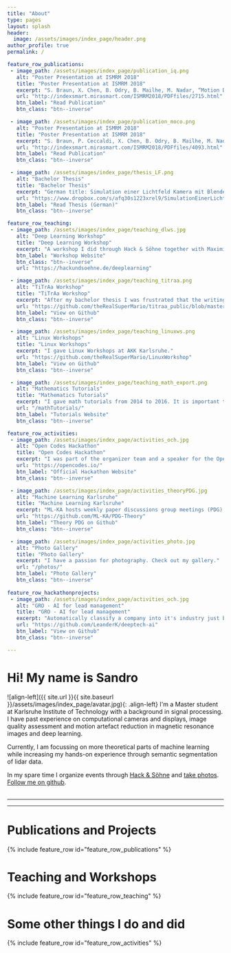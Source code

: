 ```yaml
---
title: "About"
type: pages
layout: splash
header:
  image: /assets/images/index_page/header.png
author_profile: true
permalink: /

feature_row_publications:
 - image_path: /assets/images/index_page/publication_iq.png
   alt: "Poster Presentation at ISMRM 2018"
   title: "Poster Presentation at ISMRM 2018"
   excerpt: "S. Braun, X. Chen, B. Odry, B. Mailhe, M. Nadar, “Motion Detection and Quality Assessment of MR images with Deep Convolutional DenseNets”, Proc. Intl. Soc. Mag. Reson. Med. 26:2715 (2018), Paris"
   url: "http://indexsmart.mirasmart.com/ISMRM2018/PDFfiles/2715.html"
   btn_label: "Read Publication"
   btn_class: "btn--inverse"

 - image_path: /assets/images/index_page/publication_moco.png
   alt: "Poster Presentation at ISMRM 2018"
   title: "Poster Presentation at ISMRM 2018"
   excerpt: "S. Braun, P. Ceccaldi, X. Chen, B. Odry, B. Mailhe, M. Nadar, “Wasserstein GAN for Motion Artifact Reduction of MR images”, Proc. Intl. Soc. Mag. Reson. Med. 26:4093 (2018), Paris"
   url: "http://indexsmart.mirasmart.com/ISMRM2018/PDFfiles/4093.html"
   btn_label: "Read Publication"
   btn_class: "btn--inverse"     

 - image_path: /assets/images/index_page/thesis_LF.png
   alt: "Bachelor Thesis"
   title: "Bachelor Thesis"
   excerpt: "German title: Simulation einer Lichtfeld Kamera mit Blendenmodulation. English translation: Simulation of lightfield cameras using aperture modulation."
   url: "https://www.dropbox.com/s/afq30s1223xrel9/SimulationEinerLichtfeldKameraMitBlendenmodulation.pdf?dl=0"
   btn_label: "Read Thesis (German)"
   btn_class: "btn--inverse" 

feature_row_teaching:
 - image_path: /assets/images/index_page/teaching_dlws.jpg
   alt: "Deep Learning Workshop"
   title: "Deep Learning Workshop"
   excerpt: "A workshop I did through Hack & Söhne together with Maximilian Franz and Leander Kurscheidt. We wanted to make very low level concepts clear and not just do   tensorflow.train()."
   btn_label: "Workshop Website"
   btn_class: "btn--inverse"   
   url: "https://hackundsoehne.de/deeplearning"

 - image_path: /assets/images/index_page/teaching_titraa.png
   alt: "TiTrAa Workshop"
   title: "TiTrAa Workshop"
   excerpt: "After my bachelor thesis I was frustrated that the writing workflow is so  hard to learn. That’s why I made a workshop about it. Why is it called TiTrAa? TiTrAa stands for 'Tipps und Tricks zu Abschlussarbeit' and is German for 'thesis workflow hacks'."
   url: "https://github.com/theRealSuperMario/titraa_public/blob/master/MARKDOWN/index.markdown"
   btn_label: "View on Github"
   btn_class: "btn--inverse"

 - image_path: /assets/images/index_page/teaching_linuxws.png
   alt: "Linux Workshops"
   title: "Linux Workshops"
   excerpt: "I gave Linux Workshops at AKK Karlsruhe."
   url: "https://github.com/theRealSuperMario/LinuxWorkshop"
   btn_label: "View on Github"
   btn_class: "btn--inverse"   

 - image_path: /assets/images/index_page/teaching_math_export.png
   alt: "Mathematics Tutorials"
   title: "Mathematics Tutorials"
   excerpt: "I gave math tutorials from 2014 to 2016. It is important to get feedback about your teaching methods which is why I wrote an app to monitor the quality of my tutorials."
   url: "/mathTutorials/"
   btn_label: "Tutorials Website"
   btn_class: "btn--inverse"  

feature_row_activities:
 - image_path: /assets/images/index_page/activities_och.jpg
   alt: "Open Codes Hackathon"
   title: "Open Codes Hackathon"
   excerpt: "I was part of the organizer team and a speaker for the Open Codes Hackathon. The Open Codes Hackathon was the largest student-run hackathon in Germany with international 200 participants."
   url: "https://opencodes.io/"
   btn_label: "Official Hackathon Website"
   btn_class: "btn--inverse"

 - image_path: /assets/images/index_page/activities_theoryPDG.jpg
   alt: "Machine Learning Karlsruhe"
   title: "Machine Learning Karlsruhe"
   excerpt: "ML-KA hosts weekly paper discussions group meetings (PDG) about Machine Learning. The classic pdg is Wednesdays. We recently started a theory-PDG branch that focusses on theoretical aspects of Machine Learning."
   url: "https://github.com/ML-KA/PDG-Theory"
   btn_label: "Theory PDG on Github"
   btn_class: "btn--inverse"   

 - image_path: /assets/images/index_page/activities_photo.jpg
   alt: "Photo Gallery"
   title: "Photo Gallery"
   excerpt: "I have a passion for photography. Check out my gallery."
   url: "/photos/"
   btn_label: "Photo Gallery"
   btn_class: "btn--inverse"  
   
feature_row_hackathonprojects:
 - image_path: /assets/images/index_page/activities_och.jpg
   alt: "GRO - AI for lead management"
   title: "GRO - AI for lead management"
   excerpt: "Automatically classify a company into it's industry just by analyzing their webpage."
   url: "https://github.com/LeanderK/deeptech-ai"
   btn_label: "View on Github"
   btn_class: "btn--inverse"

---
```



# Hi! My name is Sandro


![align-left]({{ site.url }}{{ site.baseurl }}/assets/images/index_page/avatar.jpg){: .align-left}
I'm a Master student at Karlsruhe Institute of Technology with a background in signal processing.
I have past experience on computational cameras and displays, image quality assessment and motion artefact reduction in magnetic resonance images and deep learning. 

Currently, I am focussing on more theoretical parts of machine learning while increasing my hands-on experience through semantic segmentation of lidar data.

In my spare time I organize events through [Hack & Söhne](https://hackundsoehne.de/ "Hack & Soehne Website") and [take photos](/photos/ "Check out my gallery").
[Follow me on github](https://github.com/therealsupermario "Sandro on Github").
<br>
<br>

---
---

# Publications and Projects

{% include feature_row id="feature_row_publications" %}

# Teaching and Workshops

{% include feature_row id="feature_row_teaching" %}

# Some other things I do and did

{% include feature_row id="feature_row_activities" %}
